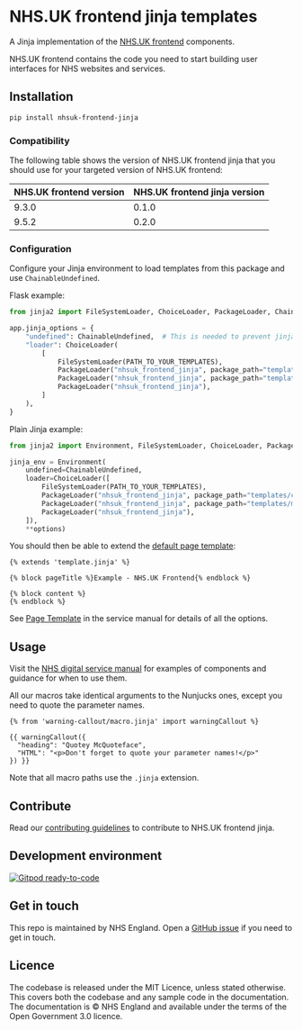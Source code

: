 # NHS.UK frontend jinja templates

A Jinja implementation of the [NHS.UK frontend](https://github.com/nhsuk/nhsuk-frontend) components.

NHS.UK frontend contains the code you need to start building user interfaces for NHS websites and services.

## Installation

```sh
pip install nhsuk-frontend-jinja
```

### Compatibility

The following table shows the version of NHS.UK frontend jinja that you should use for your targeted version of NHS.UK frontend:

| NHS.UK frontend version | NHS.UK frontend jinja version |
| -- | -- |
| 9.3.0 | 0.1.0 |
| 9.5.2 | 0.2.0 |

### Configuration

Configure your Jinja environment to load templates from this package and use `ChainableUndefined`.

Flask example:

```python
from jinja2 import FileSystemLoader, ChoiceLoader, PackageLoader, ChainableUndefined

app.jinja_options = {
    "undefined": ChainableUndefined,  # This is needed to prevent jinja from throwing an error when chained parameters are undefined
    "loader": ChoiceLoader(
        [
            FileSystemLoader(PATH_TO_YOUR_TEMPLATES),
            PackageLoader("nhsuk_frontend_jinja", package_path="templates/components"),
            PackageLoader("nhsuk_frontend_jinja", package_path="templates/macros"),
            PackageLoader("nhsuk_frontend_jinja"),
        ]
    ),
}
```

Plain Jinja example:

```python
from jinja2 import Environment, FileSystemLoader, ChoiceLoader, PackageLoader, ChainableUndefined

jinja_env = Environment(
    undefined=ChainableUndefined,
    loader=ChoiceLoader([
        FileSystemLoader(PATH_TO_YOUR_TEMPLATES),
        PackageLoader("nhsuk_frontend_jinja", package_path="templates/components"),
        PackageLoader("nhsuk_frontend_jinja", package_path="templates/macros"),
        PackageLoader("nhsuk_frontend_jinja"),
    ]),
    **options)
```

You should then be able to extend the [default page template](https://service-manual.nhs.uk/design-system/styles/page-template):

```jinja
{% extends 'template.jinja' %}

{% block pageTitle %}Example - NHS.UK Frontend{% endblock %}

{% block content %}
{% endblock %}
```

See [Page Template](https://service-manual.nhs.uk/design-system/styles/page-template) in the service manual for details of all the options.

## Usage

Visit the [NHS digital service manual](https://service-manual.nhs.uk/design-system) for examples of components and guidance for when to use them.

All our macros take identical arguments to the Nunjucks ones, except you need to quote the parameter names.

```jinja
{% from 'warning-callout/macro.jinja' import warningCallout %}

{{ warningCallout({
  "heading": "Quotey McQuoteface",
  "HTML": "<p>Don't forget to quote your parameter names!</p>"
}) }}
```

Note that all macro paths use the `.jinja` extension.

## Contribute

Read our [contributing guidelines](CONTRIBUTING.md) to contribute to NHS.UK frontend jinja.

## Development environment

[![Gitpod ready-to-code](https://img.shields.io/badge/Gitpod-ready--to--code-blue?logo=gitpod)](https://gitpod.io/#https://github.com/NHSDigital/nhsuk-frontend-jinja)

## Get in touch

This repo is maintained by NHS England.
Open a [GitHub issue](https://github.com/NHSDigital/nhsuk-frontend-digital/issues/new) if you need to get in touch.

## Licence

The codebase is released under the MIT Licence, unless stated otherwise. This covers both the codebase and any sample code in the documentation. The documentation is © NHS England and available under the terms of the Open Government 3.0 licence.
